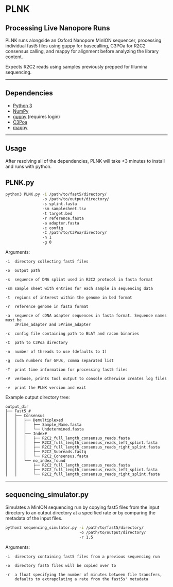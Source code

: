 # PLNK
## Processing Live Nanopore Runs

PLNK runs alongside an Oxford Nanopore MinION sequencer, processing individual fast5 files using guppy for basecalling, C3POa for R2C2 consensus calling, and mappy for alignment before analyzing the library content.

Expects R2C2 reads using samples previously prepped for Illumina sequencing. 

--------------------------------------------------------------------------------

## Dependencies

- [Python 3](https://www.python.org/downloads/)
- [NumPy](https://pypi.org/project/numpy/)
- [guppy](https://community.nanoporetech.com/downloads) (requires login)
- [C3Poa](https://github.com/christopher-vollmers/C3POa)
- [mappy](https://pypi.org/project/mappy/)

--------------------------------------------------------------------------------

## Usage

After resolving all of the dependencies, PLNK will take <3 minutes to install and runs with python.

## PLNK.py

```bash
python3 PLNK.py -i /path/to/fast5/directory/ 
                -o /path/to/output/directory/ 
                -s splint.fasta 
                -sm samplesheet.tsv
                -t target.bed
                -r reference.fasta
                -a adapter.fasta
                -c config 
                -C /path/to/C3Poa/directory/
                -n 1
                -g 0 
```

Arguments:
```
-i  directory collecting fast5 files

-o  output path

-s  sequence of DNA splint used in R2C2 protocol in fasta format

-sm sample sheet with entries for each sample in sequencing data

-t  regions of interest within the genome in bed format

-r  reference genome in fasta format

-a  sequence of cDNA adapter sequences in fasta format. Sequence names must be
    3Prime_adapter and 5Prime_adapter

-c  config file containing path to BLAT and racon binaries

-C  path to C3Poa directory

-n  number of threads to use (defaults to 1)

-g  cuda numbers for GPUs, comma separated list

-T  print time information for processing fast5 files

-V  verbose, prints tool output to console otherwise creates log files

-v  print the PLNK version and exit
```

Example output directory tree:
```
output_dir
├── Fast5_# 
│   ├── Consensus
│   │   ├── Demultiplexed
│   │   │   ├── Sample_Name.fasta
│   │   │   └── Undetermined.fasta
│   │   ├── Index#
│   │   │   ├── R2C2_full_length_consensus_reads.fasta
│   │   │   ├── R2C2_full_length_consensus_reads_left_splint.fasta
│   │   │   ├── R2C2_full_length_consensus_reads_right_splint.fasta
│   │   │   ├── R2C2_Subreads.fastq
│   │   │   └── R2C2_Consensus.fasta
│   │   └── no_index_found
│   │       ├── R2C2_full_length_consensus_reads.fasta
│   │       ├── R2C2_full_length_consensus_reads_left_splint.fasta
│   │       └── R2C2_full_length_consensus_reads_right_splint.fasta
```
--------------------------------------------------------------------------------

## sequencing_simulator.py

Simulates a MinION sequencing run by copying fast5 files from the input directory to an 
output directory at a specified rate or by comparing the metadata of the input files.

```bash
python3 sequencing_simulator.py -i /path/to/fast5/directory/ 
                                -o /path/to/output/directory/ 
                                -r 1.5  
```
Arguments:
```
-i  directory containing fast5 files from a previous sequencing run

-o  directory fast5 files will be copied over to

-r  a float specifying the number of minutes between file transfers, 
    defaults to extrapolating a rate from the fast5s' metadata
```
